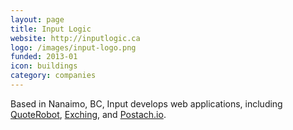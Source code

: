 ```yaml
---
layout: page
title: Input Logic
website: http://inputlogic.ca
logo: /images/input-logo.png
funded: 2013-01
icon: buildings
category: companies
---
```


Based in Nanaimo, BC, Input develops web applications, including [QuoteRobot](http://quoterobot.com), [Exching](http://exching.com), and [Postach.io](http://postach.io).
